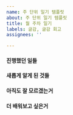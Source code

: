 ```yaml
---
name: 주 단위 일기 템플릿
about: 주 단위 일기 템플릿
title: 월 주차 일기
labels: 글감, 글감 회고
assignees: ''

---
```


#### 진행했던 일들

#### 새롭게 알게 된 것들

#### 아직도 잘 모르겠는거

#### 더 배워보고 싶은거

